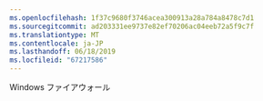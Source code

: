 ```yaml
---
ms.openlocfilehash: 1f37c9680f3746acea300913a28a784a8478c7d1
ms.sourcegitcommit: ad203331ee9737e82ef70206ac04eeb72a5f9c7f
ms.translationtype: MT
ms.contentlocale: ja-JP
ms.lasthandoff: 06/18/2019
ms.locfileid: "67217586"
---
```

Windows ファイアウォール